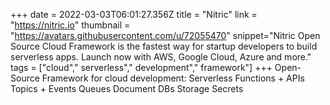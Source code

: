 +++
date = 2022-03-03T06:01:27.356Z
title = "Nitric"
link = "https://nitric.io"
thumbnail = "https://avatars.githubusercontent.com/u/72055470"
snippet="Nitric Open Source Cloud Framework is the fastest way for startup developers to build serverless apps. Launch now with AWS, Google Cloud, Azure and more."
tags = ["cloud"," serverless"," development"," framework"]
+++
Open-Source Framework for cloud development:
Serverless Functions + APIs
Topics + Events
Queues
Document DBs
Storage
Secrets
